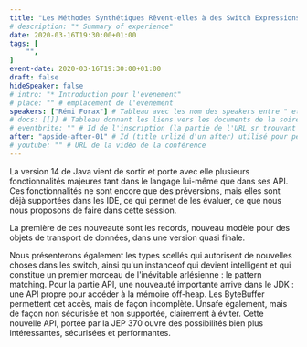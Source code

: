 ```yaml
---
title: "Les Méthodes Synthétiques Rêvent-elles à des Switch Expressions Électriques ?"
# description: "* Summary of experience"
date: 2020-03-16T19:30:00+01:00
tags: [
    "",
]
event-date: 2020-03-16T19:30:00+01:00
draft: false
hideSpeaker: false
# intro: "* Introduction pour l'evenement"
# place: "" # emplacement de l'evenement
speakers: ["Rémi Forax"] # Tableau avec les nom des speakers entre " et séparé par des , et doit être identique au titre du speaker enregistré !
# docs: [[]] # Tableau donnant les liens vers les documents de la soirée hors affiche - exemple : [["L'inauguration","http://toursjug.cloud.xwiki.com/xwiki/bin/download/Meetings/20080409/InaugurationToursJUG.pdf"], ["Unitils et Selenium","Unitils-Selenium.pdf"]]
# eventbrite: "" # Id de l'inscription (la partie de l'URL sr trouvant après https://www.eventbrite.fr/e/ )
after: "apside-after-01" # Id (title urlizé d'un after) utilisé pour peupler la section after d'un evvent (exemple : apside-after-01)
# youtube: "" # URL de la vidéo de la conférence
---
```


La version 14 de Java vient de sortir et porte avec elle plusieurs fonctionnalités majeures tant dans le langage lui-même que dans ses API. 
Ces fonctionnalités ne sont encore que des préversions, mais elles sont déjà supportées dans les IDE, ce qui permet de les évaluer, ce que nous nous proposons de faire dans cette session. 
<!--more--> 
La première de ces nouveauté sont les records, nouveau modèle pour des objets de transport de données, dans une version quasi finale. 

Nous présenterons également les types scellés qui autorisent de nouvelles choses dans les switch, ainsi qu'un instanceof qui devient intelligent et qui constitue un premier morceau de l'inévitable arlésienne : le pattern matching. Pour la partie API, une nouveauté importante arrive dans le JDK : une API propre pour accéder à la mémoire off-heap. 
Les ByteBuffer permettent cet accès, mais de façon incomplète. Unsafe également, mais de façon non sécurisée et non supportée, clairement à éviter. Cette nouvelle API, portée par la JEP 370 ouvre des possibilités bien plus intéressantes, sécurisées et performantes.